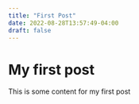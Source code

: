 ```yaml
---
title: "First Post"
date: 2022-08-28T13:57:49-04:00
draft: false
---
```


# My first post
This is some content for my first post